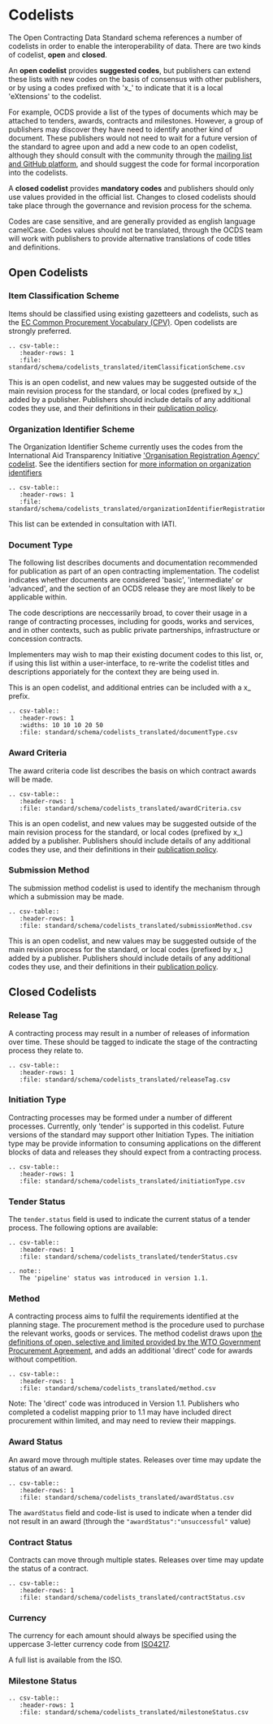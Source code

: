 # Codelists

The Open Contracting Data Standard schema references a number of codelists in order to enable the interoperability of data. There are two kinds of codelist, **open** and **closed**.

An **open codelist** provides **suggested codes**, but publishers can extend these lists with new codes on the basis of consensus with other publishers, or by using a codes prefixed with 'x\_' to indicate that it is a local 'eXtensions' to the codelist. 

For example, OCDS provide a list of the types of documents which may be attached to tenders, awards, contracts and milestones. However, a group of publishers may discover they have need to identify another kind of document. These publishers would not need to wait for a future version of the standard to agree upon and add a new code to an open codelist, although they should consult with the community through the [mailing list and GitHub platform](../../../support/), and should suggest the code for formal incorporation into the codelists.

A **closed codelist** provides **mandatory codes** and publishers should only use values provided in the official list. Changes to closed codelists should take place through the governance and revision process for the schema. 

Codes are case sensitive, and are generally provided as english language camelCase. Codes values should not be translated, through the OCDS team will work with publishers to provide alternative translations of code titles and definitions.

## Open Codelists

### Item Classification Scheme

Items should be classified using existing gazetteers and codelists, such as the [EC Common Procurement Vocabulary (CPV)](http://simap.europa.eu/codes-and-nomenclatures/codes-cpv/codes-cpv_en.htm). Open codelists are strongly preferred. 

```eval_rst
.. csv-table::
   :header-rows: 1
   :file: standard/schema/codelists_translated/itemClassificationScheme.csv
```

This is an open codelist, and new values may be suggested outside of the main revision process for the standard, or local codes (prefixed by x\_) added by a publisher. Publishers should include details of any additional codes they use, and their definitions in their [publication policy](../implementation/publication_policy.md). 

### Organization Identifier Scheme

The Organization Identifier Scheme currently uses the codes from the International Aid Transparency Initiative ['Organisation Registration Agency' codelist](http://iatistandard.org/codelists/OrganisationRegistrationAgency/). See the identifiers section for [more information on organization identifiers](../../identifiers/#organization-identifiers)


```eval_rst
.. csv-table::
   :header-rows: 1
   :file: standard/schema/codelists_translated/organizationIdentifierRegistrationAgency_iati.csv
```

This list can be extended in consultation with IATI. 

### Document Type

The following list describes documents and documentation recommended for publication as part of an open contracting implementation. The codelist indicates whether documents are considered 'basic', 'intermediate' or 'advanced', and the section of an OCDS release they are most likely to be applicable within. 

The code descriptions are neccessarily broad, to cover their usage in a range of contracting processes, including for goods, works and services, and in other contexts, such as public private partnerships, infrastructure or concession contracts. 

Implementers may wish to map their existing document codes to this list, or, if using this list within a user-interface, to re-write the codelist titles and descriptions apporiately for the context they are being used in. 

This is an open codelist, and additional entries can be included with a x\_ prefix. 

```eval_rst
.. csv-table::
   :header-rows: 1
   :widths: 10 10 10 20 50
   :file: standard/schema/codelists_translated/documentType.csv
```

### Award Criteria

The award criteria code list describes the basis on which contract awards will be made. 

```eval_rst
.. csv-table::
   :header-rows: 1
   :file: standard/schema/codelists_translated/awardCriteria.csv
```

This is an open codelist, and new values may be suggested outside of the main revision process for the standard, or local codes (prefixed by x\_) added by a publisher. Publishers should include details of any additional codes they use, and their definitions in their [publication policy](../implementation/publication_policy.md). 

### Submission Method

The submission method codelist is used to identify the mechanism through which a submission may be made. 

```eval_rst
.. csv-table::
   :header-rows: 1
   :file: standard/schema/codelists_translated/submissionMethod.csv
```

This is an open codelist, and new values may be suggested outside of the main revision process for the standard, or local codes (prefixed by x\_) added by a publisher. Publishers should include details of any additional codes they use, and their definitions in their [publication policy](../implementation/publication_policy.md). 

## Closed Codelists 

### Release Tag

A contracting process may result in a number of releases of information over time. These should be tagged to indicate the stage of the contracting process they relate to. 

```eval_rst
.. csv-table::
   :header-rows: 1
   :file: standard/schema/codelists_translated/releaseTag.csv
```

### Initiation Type

Contracting processes may be formed under a number of different processes. Currently, only 'tender' is supported in this codelist. Future versions of the standard may support other Initiation Types. The initiation type may be provide information to consuming applications on the different blocks of data and releases they should expect from a contracting process.

```eval_rst
.. csv-table::
   :header-rows: 1
   :file: standard/schema/codelists_translated/initiationType.csv
```

### Tender Status

The `tender.status` field is used to indicate the current status of a tender process. The following options are available:

```eval_rst
.. csv-table:: 
   :header-rows: 1
   :file: standard/schema/codelists_translated/tenderStatus.csv
```

```eval_rst
.. note:: 
   The 'pipeline' status was introduced in version 1.1.
```

### Method

A contracting process aims to fulfil the requirements identified at the planning stage. The procurement method is the procedure used to purchase the relevant works, goods or services. The method codelist draws upon [the definitions of open, selective and limited provided by the WTO Government Procurement Agreement](http://www.wto.org/english/docs_e/legal_e/rev-gpr-94_01_e.htm), and adds an additional 'direct' code for awards without competition.

```eval_rst
.. csv-table::
   :header-rows: 1
   :file: standard/schema/codelists_translated/method.csv
```

Note: The 'direct' code was introduced in Version 1.1. Publishers who completed a codelist mapping prior to 1.1 may have included direct procurement within limited, and may need to review their mappings.

### Award Status

An award move through multiple states. Releases over time may update the status of an award. 

```eval_rst
.. csv-table::
   :header-rows: 1
   :file: standard/schema/codelists_translated/awardStatus.csv
```

The ```awardStatus``` field and code-list is used to indicate when a tender did not result in an award (through the ```"awardStatus":"unsuccessful"``` value)

### Contract Status

Contracts can move through multiple states. Releases over time may update the status of a contract.

```eval_rst
.. csv-table::
   :header-rows: 1
   :file: standard/schema/codelists_translated/contractStatus.csv
```

### Currency

The currency for each amount should always be specified using the uppercase 3-letter currency code from [ISO4217](http://www.iso.org/iso/home/standards/currency_codes.htm).

A full list is available from the ISO. 

### Milestone Status

```eval_rst
.. csv-table::
   :header-rows: 1
   :file: standard/schema/codelists_translated/milestoneStatus.csv
```
